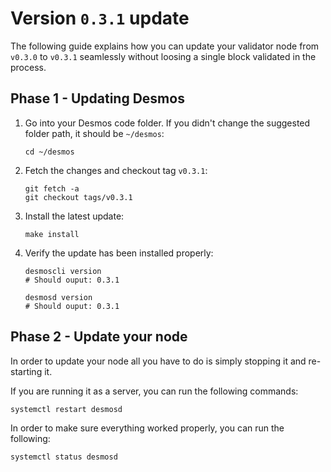 # Version `0.3.1` update
The following guide explains how you can update your validator node from `v0.3.0` to `v0.3.1` seamlessly without loosing a single block validated in the process. 

## Phase 1 - Updating Desmos
1. Go into your Desmos code folder. If you didn't change the suggested folder path, it should be `~/desmos`: 
   ```shell
   cd ~/desmos
   ```
   
2. Fetch the changes and checkout tag `v0.3.1`: 
   ```shell
   git fetch -a
   git checkout tags/v0.3.1
   ```
   
3. Install the latest update:   
   ```shell
   make install
   ```
   
4. Verify the update has been installed properly:
   ```shell
   desmoscli version
   # Should ouput: 0.3.1
   
   desmosd version
   # Should ouput: 0.3.1
   ``` 
   
## Phase 2 - Update your node
In order to update your node all you have to do is simply stopping it and re-starting it.
  
If you are running it as a server, you can run the following commands: 
```shell
systemctl restart desmosd
``` 

In order to make sure everything worked properly, you can run the following: 

```shell
systemctl status desmosd
```
